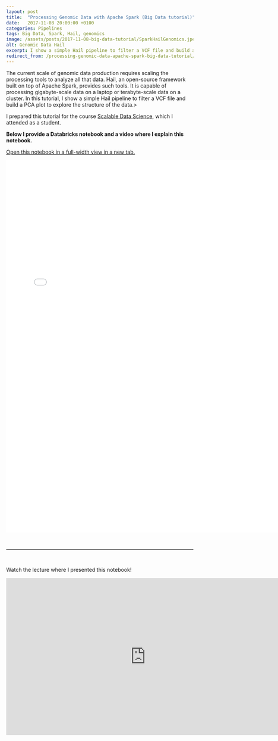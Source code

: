 ```yaml
---
layout: post
title:  "Processing Genomic Data with Apache Spark (Big Data tutorial)"
date:   2017-11-08 20:00:00 +0100
categories: Pipelines
tags: Big Data, Spark, Hail, genomics
image: /assets/posts/2017-11-08-big-data-tutorial/SparkHailGenomics.jpeg
alt: Genomic Data Hail
excerpt: I show a simple Hail pipeline to filter a VCF file and build a PCA plot to explore the structure of the data in Databricks Platform.
redirect_from: /processing-genomic-data-apache-spark-big-data-tutorial/
---
```


The current scale of genomic data production requires scaling the processing tools to analyze all that data. Hail, an open-source framework built on top of Apache Spark, provides such tools. It is capable of processing gigabyte-scale data on a laptop or terabyte-scale data on a cluster. In this tutorial, I show a simple Hail pipeline to filter a VCF file and build a PCA plot to explore the structure of the data.>

I prepared this tutorial for the course <a href="https://lamastex.github.io/scalable-data-science/sds/2/2/" target="_blank" rel="noopener">Scalable Data Science</a>, which I attended as a student.

<!--more-->

<strong>Below I provide a Databricks notebook and a video where I explain this notebook. </strong>

<a href="{{ site.baseurl }}/assets/posts/2017-11-08-big-data-tutorial/GenomicsSpark.html" target="_blank">Open this notebook in a full-width view in a new tab.</a>

<center><iframe src="{{ site.baseurl }}/assets/posts/2017-11-08-big-data-tutorial/GenomicsSpark.html" width="750" height="1000" frameborder="0" align="aligncenter"></iframe></center>

&nbsp;

<hr>

&nbsp;

Watch the lecture where I presented this notebook!

<iframe width="750" height="422" src="https://www.youtube.com/embed/qMGKAERggU8" frameborder="0" allow="accelerometer; autoplay; encrypted-media; gyroscope; picture-in-picture" allowfullscreen></iframe>
